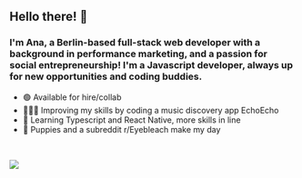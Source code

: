 ## Hello there! 👾 
### I'm Ana, a Berlin-based full-stack web developer with a background in performance marketing, and a passion for social entrepreneurship! I'm a Javascript developer, always up for new opportunities and coding buddies.
- 🟢 Available for hire/collab
- 👩🏻‍💻 Improving my skills by coding a music discovery app EchoEcho
- 🌱 Learning Typescript and React Native, more skills in line
- 🐶 Puppies and a subreddit r/Eyebleach make my day

<br />

![](http://github-profile-summary-cards.vercel.app/api/cards/profile-details?username=anaptsk&count_private=true&theme=moonlight&hide_title=true&langs_)
